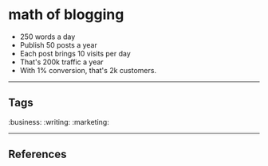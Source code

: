 # math of blogging

- 250 words a day
- Publish 50 posts a year
- Each post brings 10 visits per day
- That's 200k traffic a year
- With 1% conversion, that's 2k customers.

---
## Tags
:business:
:writing:
:marketing:

---
## References

